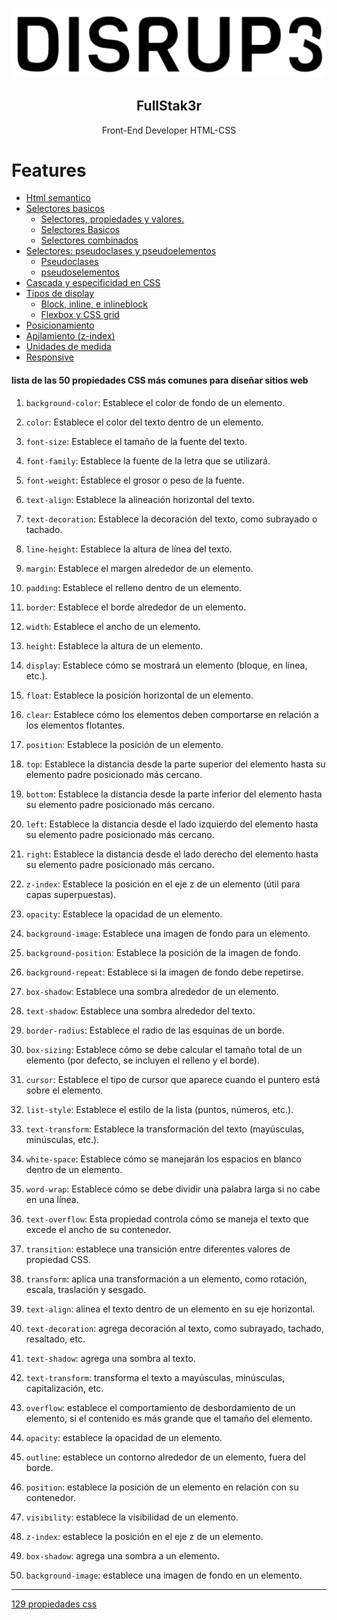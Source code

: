 <p align="center">

![alt|100](/images/disrup3logo.png)

</div>

 <h2 align="center">FullStak3r</h2>
 <p align="center">Front-End Developer HTML-CSS</p>

# Features


-   [Html semantico](https://github.com/fullstack3r/html-css/tree/new-themes/html)
-   [Selectores basicos](/selectores/)
    -   [Selectores, propiedades y valores.](/selectores/selectores.html)
    -   [Selectores Basicos](/selectores/slectoresbasicos.html)
    -   [Selectores combinados](/selectores/selectorescombinados.html)
-   [Selectores: pseudoclases y pseudoelementos](/pseudoclases/)
    -   [Pseudoclases](/pseudoclases/pseodoclases.html)
    -   [pseudoselementos](/pseudoclases/readme.md)
-   [Cascada y especificidad en CSS](/cascada/)
-   [Tipos de display](/display/)
    -   [Block, inline, e inlineblock](/display/display.html)
    -   [Flexbox y CSS grid](/display/displayflex.html)
-   [Posicionamiento](/display/)  
-   [Apilamiento (z-index)](/z-index/)  
-   [Unidades de medida](/medidas/)   
-   [Responsive](/responsive/)    
    

#### lista de las 50 propiedades CSS más comunes para diseñar sitios web

1. `background-color`: Establece el color de fondo de un elemento.
2. `color`: Establece el color del texto dentro de un elemento.
3. `font-size`: Establece el tamaño de la fuente del texto.
4. `font-family`: Establece la fuente de la letra que se utilizará.
5. `font-weight`: Establece el grosor o peso de la fuente.
6. `text-align`: Establece la alineación horizontal del texto.
7. `text-decoration`: Establece la decoración del texto, como subrayado o tachado.
8. `line-height`: Establece la altura de línea del texto.
9. `margin`: Establece el margen alrededor de un elemento.
10. `padding`: Establece el relleno dentro de un elemento.
11. `border`: Establece el borde alrededor de un elemento.
12. `width`: Establece el ancho de un elemento.
13. `height`: Establece la altura de un elemento.
14. `display`: Establece cómo se mostrará un elemento (bloque, en línea, etc.).
15. `float`: Establece la posición horizontal de un elemento.
16. `clear`: Establece cómo los elementos deben comportarse en relación a los elementos flotantes.
17. `position`: Establece la posición de un elemento.
18. `top`: Establece la distancia desde la parte superior del elemento hasta su elemento padre posicionado más cercano.
19. `bottom`: Establece la distancia desde la parte inferior del elemento hasta su elemento padre posicionado más cercano.
20. `left`: Establece la distancia desde el lado izquierdo del elemento hasta su elemento padre posicionado más cercano.
21. `right`: Establece la distancia desde el lado derecho del elemento hasta su elemento padre posicionado más cercano.
22. `z-index`: Establece la posición en el eje z de un elemento (útil para capas superpuestas).
23. `opacity`: Establece la opacidad de un elemento.
24. `background-image`: Establece una imagen de fondo para un elemento.
25. `background-position`: Establece la posición de la imagen de fondo.
26. `background-repeat`: Establece si la imagen de fondo debe repetirse.
27. `box-shadow`: Establece una sombra alrededor de un elemento.
28. `text-shadow`: Establece una sombra alrededor del texto.
29. `border-radius`: Establece el radio de las esquinas de un borde.
30. `box-sizing`: Establece cómo se debe calcular el tamaño total de un elemento (por defecto, se incluyen el relleno y el borde).
31. `cursor`: Establece el tipo de cursor que aparece cuando el puntero está sobre el elemento.
32. `list-style`: Establece el estilo de la lista (puntos, números, etc.).
33. `text-transform`: Establece la transformación del texto (mayúsculas, minúsculas, etc.).
34. `white-space`: Establece cómo se manejarán los espacios en blanco dentro de un elemento.
35. `word-wrap`: Establece cómo se debe dividir una palabra larga si no cabe en una línea.
36. `text-overflow`: Esta propiedad controla cómo se maneja el texto que excede el ancho de su contenedor.


37. `transition`: establece una transición entre diferentes valores de propiedad CSS.

38. `transform`: aplica una transformación a un elemento, como rotación, escala, traslación y sesgado.

39. `text-align`: alinea el texto dentro de un elemento en su eje horizontal.

40. `text-decoration`: agrega decoración al texto, como subrayado, tachado, resaltado, etc.

41. `text-shadow`: agrega una sombra al texto.

42. `text-transform`: transforma el texto a mayúsculas, minúsculas, capitalización, etc.

43. `overflow`: establece el comportamiento de desbordamiento de un elemento, si el contenido es más grande que el tamaño del elemento.

44. `opacity`: establece la opacidad de un elemento.

45. `outline`: establece un contorno alrededor de un elemento, fuera del borde.

46. `position`: establece la posición de un elemento en relación con su contenedor.

47. `visibility`: establece la visibilidad de un elemento.

48. `z-index`: establece la posición en el eje z de un elemento.

49. `box-shadow`: agrega una sombra a un elemento.

50. `background-image`: establece una imagen de fondo en un elemento.




* * *

   [129 propiedades css](https://cssreference.io/)

